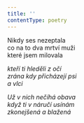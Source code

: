 ```yaml
---
title: ''
contentType: poetry
---
```


<section>

Nikdy ses nezeptala  
co na to dva mrtví muži  
které jsem milovala

_kteří ti hleděli z očí  
zrána kdy přicházejí psi  
a vlci_

</section>

<section>

_Už v nich nečíhá obava  
když ti v náručí usínám  
zkonejšená a blažená_

</section>
